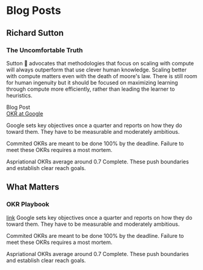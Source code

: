 # Blog Posts
## Richard Sutton
### The Uncomfortable Truth
Sutton :goat: advocates that methodologies that focus on scaling with compute will always outperform that use clever human knowledge. 
Scaling better with compute matters even with the death of moore's law. There is still room for human ingenuity but it should be focused on maximizing learning through compute more efficiently, rather than leading the learner to heuristics.

Blog Post  
[OKR at Google](https://read.readwise.io/new/read/01gwj1hr8peyx1rjbjdzs1vwb7)  
  
Google sets key objectives once a quarter and reports on how they do toward them. They have to be measurable and moderately ambitious.  
  
Commited OKRs are meant to be done 100% by the deadline. Failure to meet these OKRs requires a most mortem.  
  
Aspriational OKRs average around 0.7 Complete. These push boundaries and establish clear reach goals.

## What Matters
### OKR Playbook
[link](https://www.whatmatters.com/resources/google-okr-playbook)
Google sets key objectives once a quarter and reports on how they do toward them. They have to be measurable and moderately ambitious.  
  
Commited OKRs are meant to be done 100% by the deadline. Failure to meet these OKRs requires a most mortem.  

Aspriational OKRs average around 0.7 Complete. These push boundaries and establish clear reach goals.